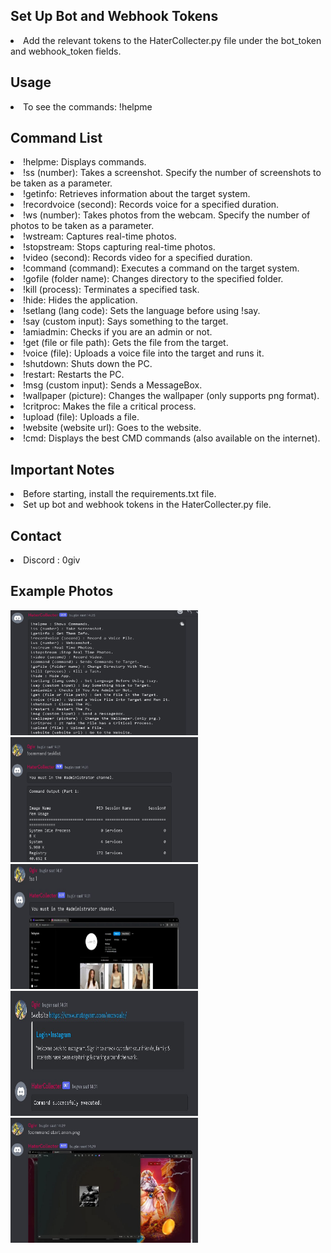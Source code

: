 <h2>Set Up Bot and Webhook Tokens</h2>
<li>Add the relevant tokens to the HaterCollecter.py file under the bot_token and webhook_token fields.
<h2>Usage</h2>
<li>
To see the commands: !helpme</li>
<h2>Command List</h2><li>
!helpme: Displays commands.<br><li>
!ss (number): Takes a screenshot. Specify the number of screenshots to be taken as a parameter.<br><li>
!getinfo: Retrieves information about the target system.<br><li>
!recordvoice (second): Records voice for a specified duration.<br><li>
!ws (number): Takes photos from the webcam. Specify the number of photos to be taken as a parameter.<br><li>
!wstream: Captures real-time photos.<br><li>
!stopstream: Stops capturing real-time photos.<br><li>
!video (second): Records video for a specified duration.<br><li>
!command (command): Executes a command on the target system.<br><li>
!gofile (folder name): Changes directory to the specified folder.<br><li>
!kill (process): Terminates a specified task.<br><li>
!hide: Hides the application.<br><li>
!setlang (lang code): Sets the language before using !say.<br><li>
!say (custom input): Says something to the target.<br><li>
!amiadmin: Checks if you are an admin or not.<br><li>
!get (file or file path): Gets the file from the target.<br><li>
!voice (file): Uploads a voice file into the target and runs it.<br><li>
!shutdown: Shuts down the PC.<br><li>
!restart: Restarts the PC.<br><li>
!msg (custom input): Sends a MessageBox.<br><li>
!wallpaper (picture): Changes the wallpaper (only supports png format).<br><li>
!critproc: Makes the file a critical process.<br><li>
!upload (file): Uploads a file.<br><li>
!website (website url): Goes to the website.<br><li>
!cmd: Displays the best CMD commands (also available on the internet).<br></li>
<h2>Important Notes</h2>
<li>Before starting, install the requirements.txt file.<br>
<li>Set up bot and webhook tokens in the HaterCollecter.py file.


<h2>Contact</h2>
<li>Discord : 0giv

<h2>Example Photos</h2>
<img src="photos/photo_5776046485983575574_y.jpg" width="300" height="200"><br>
<img src="photos/photo_5776046485983575575_y.jpg" width="300" height="200"><br>
<img src="photos/photo_5776046485983575576_y.jpg" width="300" height="200"><br>
<img src="photos/photo_5776046485983575577_y.jpg" width="300" height="200"><br>
<img src="photos/photo_5776046485983575578_y.jpg" width="300" height="200"><br>
